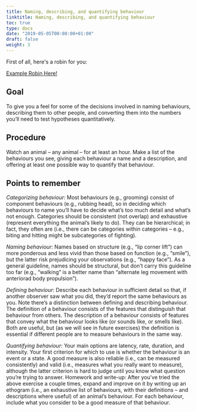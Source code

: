 ```yaml
---
title: Naming, describing, and quantifying behaviour
linktitle: Naming, describing, and quantifying behaviour
toc: true
type: docs
date: "2019-05-05T00:00:00+01:00"
draft: false
weight: 3
---
```


First of all, here's a robin for you:

<div>
<a href="https://binohead.github.io/amro.jpg" target="_blank">Example Robin Here!</a>
</div>

## Goal

To give you a feel for some of the decisions involved in naming behaviours, describing them to other people, and converting them into the numbers you’ll need to test hypotheses quantitatively.

## Procedure

Watch an animal – any animal – for at least an hour. Make a list of the behaviours you see, giving each behaviour a name and a description, and offering at least one possible way to quantify that behaviour.

## Points to remember

*Categorizing behaviour:* Most behaviours (e.g., grooming) consist of component behaviours (e.g., rubbing head), so in deciding which behaviours to name you’ll have to decide what’s too much detail and what’s not enough. Categories should be consistent (not overlap) and exhaustive (represent everything the animal’s likely to do). They can be hierarchical; in fact, they often are (i.e., there can be categories within categories – e.g., biting and hitting might be subcategories of fighting).

*Naming behaviour:* Names based on structure (e.g., “lip corner lift”) can more ponderous and less vivid than those based on function (e.g., “smile”), but the latter risk prejudicing your observations (e.g., “happy face”). As a general guideline, names should be structural, but don’t carry this guideline too far (e.g., “walking” is a better name than “alternate leg movement with anteriorad body propulsion”).

*Defining behaviour:* Describe each behaviour in sufficient detail so that, if another observer saw what you did, they’d report the same behaviours as you. Note there’s a distinction between defining and describing behaviour. The definition of a behaviour consists of the features that distinguish that behaviour from others. The description of a behaviour consists of features that convey what the behaviour looks like (or sounds like, or smells like). Both are useful, but (as we will see in future exercises) the definition is essential if different people are to measure behaviours in the same way.

*Quantifying behaviour:* Your main options are latency, rate, duration, and intensity. Your first criterion for which to use is whether the behaviour is an event or a state. A good measure is also reliable (i.e., can be measured consistently) and valid (i.e., measures what you really want to measure), although the latter criterion is hard to judge until you know what question you’re trying to answer.
Homework and write-up: After you’ve tried the above exercise a couple times, expand and improve on it by writing up an ethogram (i.e., an exhaustive list of behaviours, with their definitions – and descriptions where useful) of an animal’s behaviour. For each behaviour, include what you consider to be a good measure of that behaviour.
